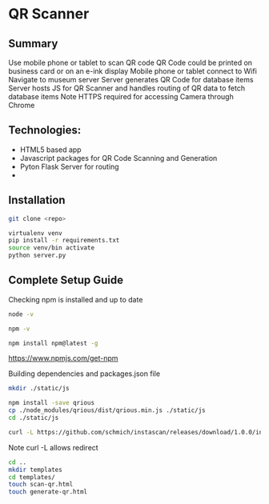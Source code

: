 
# QR Scanner

## Summary

Use mobile phone or tablet to scan QR code
QR Code could be printed on business card or on an e-ink display
Mobile phone or tablet connect to Wifi
Navigate to museum server
Server generates QR Code for database items
Server hosts JS for QR Scanner and handles routing of QR data to fetch database items
Note HTTPS required for accessing Camera through Chrome

## Technologies:

+ HTML5 based app
+ Javascript packages for QR Code Scanning and Generation
+ Pyton Flask Server for routing
+ 

## Installation

```bash
git clone <repo>

virtualenv venv
pip install -r requirements.txt
source venv/bin activate
python server.py

```

## Complete Setup Guide

Checking npm is installed and up to date
```bash
node -v

npm -v

npm install npm@latest -g

```
https://www.npmjs.com/get-npm

Building dependencies and packages.json file


```bash
mkdir ./static/js

```

``` bash
npm install -save qrious
cp ./node_modules/qrious/dist/qrious.min.js ./static/js
cd ./static/js

curl -L https://github.com/schmich/instascan/releases/download/1.0.0/instascan.min.js --output instascan.min.js
```
Note curl -L allows redirect


```bash
cd ..
mkdir templates
cd templates/
touch scan-qr.html
touch generate-qr.html

```

